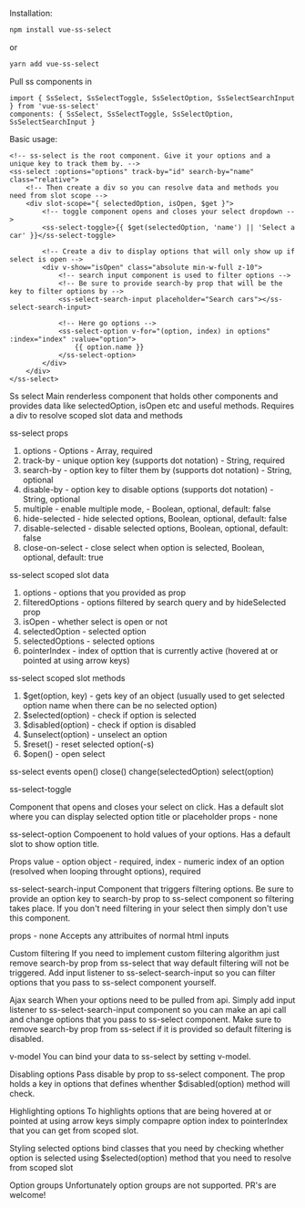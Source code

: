 Installation:
```bash
npm install vue-ss-select
```
or
```bash
yarn add vue-ss-select
```

Pull ss components in
```vue
import { SsSelect, SsSelectToggle, SsSelectOption, SsSelectSearchInput } from 'vue-ss-select'
components: { SsSelect, SsSelectToggle, SsSelectOption, SsSelectSearchInput }
```

Basic usage:
```vue
<!-- ss-select is the root component. Give it your options and a unique key to track them by. -->
<ss-select :options="options" track-by="id" search-by="name" class="relative">
    <!-- Then create a div so you can resolve data and methods you need from slot scope -->
    <div slot-scope="{ selectedOption, isOpen, $get }">
        <!-- toggle component opens and closes your select dropdown -->
        <ss-select-toggle>{{ $get(selectedOption, 'name') || 'Select a car' }}</ss-select-toggle>

        <!-- Create a div to display options that will only show up if select is open -->
        <div v-show="isOpen" class="absolute min-w-full z-10">
            <!-- search input component is used to filter options -->
            <!-- Be sure to provide search-by prop that will be the key to filter options by -->
            <ss-select-search-input placeholder="Search cars"></ss-select-search-input>

            <!-- Here go options -->
            <ss-select-option v-for="(option, index) in options" :index="index" :value="option">
                {{ option.name }}
            </ss-select-option>
        </div>
    </div>
</ss-select>
```

Ss select
Main renderless component that holds other components and provides data like selectedOption, isOpen etc and useful methods.
Requires a div to resolve scoped slot data and methods


ss-select props

1. options - Options - Array, required
2. track-by - unique option key (supports dot notation) - String, required
3. search-by - option key to filter them by (supports dot notation) - String, optional
4. disable-by - option key to disable options (supports dot notation) - String, optional
5. multiple - enable multiple mode, - Boolean, optional, default: false
6. hide-selected - hide selected options, Boolean, optional, default: false
7. disable-selected - disable selected options, Boolean, optional, default: false
8. close-on-select - close select when option is selected, Boolean, optional, default: true

ss-select scoped slot data
1. options - options that you provided as prop
2. filteredOptions - options filtered by search query and by hideSelected prop
3. isOpen - whether select is open or not
4. selectedOption - selected option
5. selectedOptions - selected options
6. pointerIndex - index of opttion that is currently active (hovered at or pointed at using arrow keys)

ss-select scoped slot methods
1. $get(option, key) - gets key of an object (usually used to get selected option name when there can be no selected option)
2. $selected(option) - check if option is selected
3. $disabled(option) - check if option is disabled
4. $unselect(option) - unselect an option
5. $reset() - reset selected option(-s)
6. $open() - open select

ss-select events
open()
close()
change(selectedOption)
select(option)

ss-select-toggle

Component that opens and closes your select on click. Has a default slot where you can display selected option title or placeholder
props - none

ss-select-option
Compoenent to hold values of your options. Has a default slot to show option title.

Props
value - option object - required,
index - numeric index of an option (resolved when looping throught options), required


ss-select-search-input
Component that triggers filtering options. Be sure to provide an option key to search-by prop to ss-select component so filtering takes place.
If you don't need filtering in your select then simply don't use this component.

props - none
Accepts any attribuites of normal html inputs


Custom filtering
If you need to implement custom filtering algorithm just remove search-by prop from ss-select that way default filtering will not be triggered.
Add input listener to ss-select-search-input so you can filter options that you pass to ss-select  component yourself.

Ajax search
When your options need to be pulled from api. Simply add input listener to ss-select-search-input component so you can make an api call and change options that you pass to ss-select component.
Make sure to remove search-by prop from ss-select if it is provided so default filtering is disabled.

v-model
You can bind your data to ss-select by setting v-model.

Disabling options
Pass disable by prop to ss-select component.
The prop holds a key in options that defines whenther $disabled(option) method will check.

Highlighting options
To highlights options that are being hovered at or pointed at using arrow keys
simply compapre option index to pointerIndex that you can get from scoped slot.

Styling selected options
bind classes that you need by checking whether option is selected using $selected(option) method that you need to resolve from scoped slot


Option groups
Unfortunately option groups are not supported. PR's are welcome!
